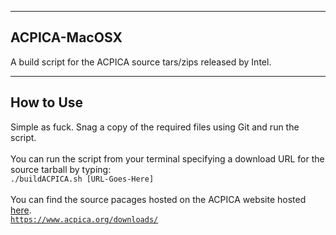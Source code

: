 ----
ACPICA-MacOSX
----
A build script for the ACPICA source tars/zips released by Intel.

----
How to Use
----
Simple as fuck. Snag a copy of the required files using Git and run the script.</br>
</br>
You can run the script from your terminal specifying a download URL for the source tarball by typing:</br>
<code>./buildACPICA.sh [URL-Goes-Here]</code></br>
</br>
You can find the source pacages hosted on the ACPICA website hosted <a href='https://www.acpica.org/downloads/'>here</a>.</br>
<code>https://www.acpica.org/downloads/</code>

